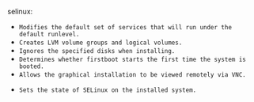 selinux:

* `Modifies the default set of services that will run under the default runlevel.`
* `Creates LVM volume groups and logical volumes.`
* `Ignores the specified disks when installing.`
* `Determines whether firstboot starts the first time the system is booted.`
* `Allows the graphical installation to be viewed remotely via VNC.`
+ `Sets the state of SELinux on the installed system.`
